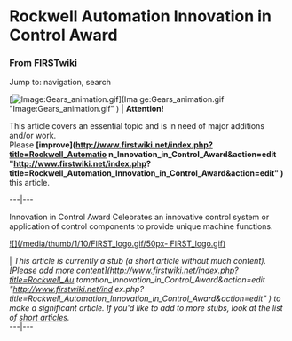# Rockwell Automation Innovation in Control Award

### From FIRSTwiki

Jump to: navigation, search

[![Image:Gears_animation.gif](/media/1/14/Gears_animation.gif)](Ima
ge:Gears_animation.gif "Image:Gears_animation.gif" ) |  **Attention!**  

This article covers an essential topic and is in need of major additions
and/or work.  
Please **[improve](http://www.firstwiki.net/index.php?title=Rockwell_Automatio
n_Innovation_in_Control_Award&action=edit "http://www.firstwiki.net/index.php?
title=Rockwell_Automation_Innovation_in_Control_Award&action=edit" )** this
article.  
  
---|---  
  
  
Innovation in Control Award Celebrates an innovative control system or
application of control components to provide unique machine functions.

[![](/media/thumb/1/10/FIRST_logo.gif/50px-
FIRST_logo.gif)](Image:FIRST_logo.gif "" )

|  _This article is currently a stub (a short article without much content).
[Please add more content](http://www.firstwiki.net/index.php?title=Rockwell_Au
tomation_Innovation_in_Control_Award&action=edit "http://www.firstwiki.net/ind
ex.php?title=Rockwell_Automation_Innovation_in_Control_Award&action=edit" ) to
make a significant article. If you'd like to add to more stubs, look at the
list of [short articles](Special:Shortpages "Special:Shortpages"
)._  
---|---  
  
